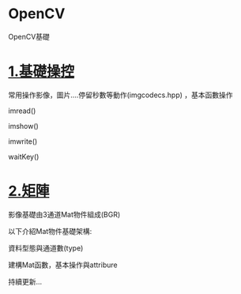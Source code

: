 # OpenCV
OpenCV基礎


# [1.基礎操控](https://github.com/MingY-TSAI/OpenCV/tree/main/%E5%9F%BA%E7%A4%8E%E6%93%8D%E6%8E%A7)   
常用操作影像，圖片....停留秒數等動作(imgcodecs.hpp)
，基本函數操作

imread()

imshow()

imwrite()

waitKey()


# [2.矩陣](https://github.com/MingY-TSAI/OpenCV/tree/main/%E7%9F%A9%E9%99%A3)

影像基礎由3通道Mat物件組成(BGR)

 

以下介紹Mat物件基礎架構:


資料型態與通道數(type)


建構Mat函數，基本操作與attribure




持續更新...
